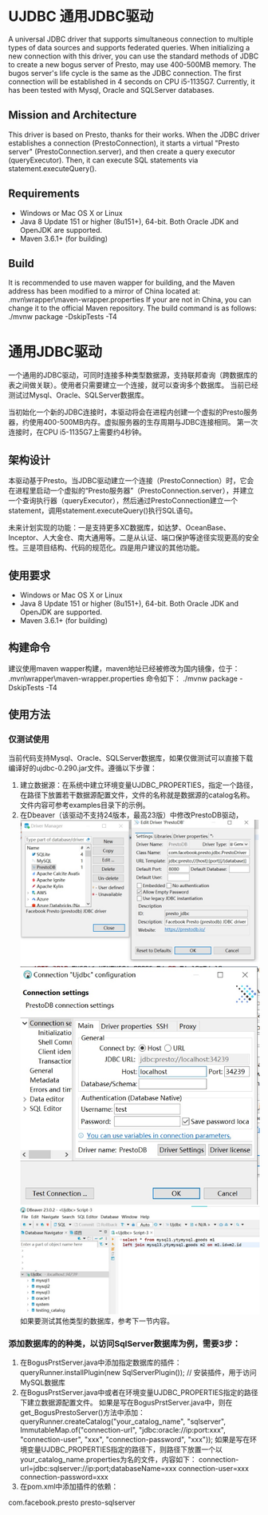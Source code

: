 # UJDBC 通用JDBC驱动
A universal JDBC driver that supports simultaneous connection to multiple types of data sources and supports federated queries.
When initializing a new connection with this driver, you can use the standard methods of JDBC to create a new bogus server of Presto, may use 400-500MB memory. The bugos server's life cycle is the same as the JDBC connection.
The first connection will be established in 4 seconds on CPU i5-1135G7.
Currently, it has been tested with Mysql, Oracle and SQLServer databases.

## Mission and Architecture
This driver is based on Presto, thanks for their works. When the JDBC driver establishes a connection (PrestoConnection), it starts a virtual "Presto server" (PrestoConnection.server), and then create a query executor (queryExecutor). Then, it can execute SQL statements via statement.executeQuery().
## Requirements
* Windows or Mac OS X or Linux
* Java 8 Update 151 or higher (8u151+), 64-bit. Both Oracle JDK and OpenJDK are supported.
* Maven 3.6.1+ (for building)

## Build 
It is recommended to use maven wapper for building, and the Maven address has been modified to a mirror of China located at:
.mvn\wrapper\maven-wrapper.properties
If your are not in China, you can change it to the official Maven repository.
The build command is as follows: 
./mvnw package -DskipTests -T4

# 通用JDBC驱动
一个通用的JDBC驱动，可同时连接多种类型数据源，支持联邦查询（跨数据库的表之间做关联）。使用者只需要建立一个连接，就可以查询多个数据库。
当前已经测试过Mysql、Oracle、SQLServer数据库。

当初始化一个新的JDBC连接时，本驱动将会在进程内创建一个虚拟的Presto服务器，约使用400-500MB内存。虚拟服务器的生存周期与JDBC连接相同。
第一次连接时，在CPU i5-1135G7上需要约4秒钟。

## 架构设计
本驱动基于Presto。当JDBC驱动建立一个连接（PrestoConnection）时，它会在进程里启动一个虚拟的“Presto服务器”（PrestoConnection.server），并建立一个查询执行器（queryExecutor），然后通过PrestoConnection建立一个statement，调用statement.executeQuery()执行SQL语句。

未来计划实现的功能：一是支持更多XC数据库，如达梦、OceanBase、Inceptor、人大金仓、南大通用等。二是从认证、端口保护等途径实现更高的安全性。三是项目结构、代码的规范化。四是用户建议的其他功能。

## 使用要求
* Windows or Mac OS X or Linux
* Java 8 Update 151 or higher (8u151+), 64-bit. Both Oracle JDK and OpenJDK are supported.
* Maven 3.6.1+ (for building)


## 构建命令
建议使用maven wapper构建，maven地址已经被修改为国内镜像，位于：
.mvn\wrapper\maven-wrapper.properties
命令如下： 
./mvnw package -DskipTests -T4

## 使用方法
### 仅测试使用
当前代码支持Mysql、Oracle、SQLServer数据库，如果仅做测试可以直接下载编译好的ujdbc-0.290.jar文件。遵循以下步骤：
1. 建立数据源：在系统中建立环境变量UJDBC_PROPERTIES，指定一个路径，在路径下放置若干数据源配置文件，文件的名称就是数据源的catalog名称。文件内容可参考examples目录下的示例。
2. 在Dbeaver（该驱动不支持24版本，最高23版）中修改PrestoDB驱动，
![alt text](examples/db1.jpg "驱动配置")
![alt text](examples/db2.jpg "数据源配置")
![alt text](examples/db3.jpg "连接成功")
如果要测试其他类型的数据库，参考下一节内容。

### 添加数据库的的种类，以访问SqlServer数据库为例，需要3步：
1. 在BogusPrstServer.java中添加指定数据库的插件：
queryRunner.installPlugin(new SqlServerPlugin()); // 安装插件，用于访问MySQL数据库
2. 在BogusPrstServer.java中或者在环境变量UJDBC_PROPERTIES指定的路径下建立数据源配置文件。
如果是写在BogusPrstServer.java中，则在get_BogusPrestoServer()方法中添加：
queryRunner.createCatalog("your_catalog_name", "sqlserver", ImmutableMap.of("connection-url", "jdbc:oracle://ip:port:xxx", "connection-user", "xxx", "connection-password", "xxx"));
如果是写在环境变量UJDBC_PROPERTIES指定的路径下，则路径下放置一个以your_catalog_name.properties为名的文件，内容如下：
connection-url=jdbc:sqlserver://ip:port;databaseName=xxx
connection-user=xxx
connection-password=xxx
3. 在pom.xml中添加插件的依赖：
<dependency>
    <groupId>com.facebook.presto</groupId>
    <artifactId>presto-sqlserver</artifactId>
</dependency>
